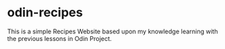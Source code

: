 # odin-recipes

This is a simple Recipes Website based upon my knowledge learning with the previous lessons in Odin Project.


